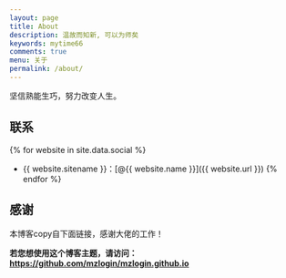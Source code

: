 ```yaml
---
layout: page
title: About
description: 温故而知新, 可以为师矣
keywords: mytime66
comments: true
menu: 关于
permalink: /about/
---
```


坚信熟能生巧，努力改变人生。

## 联系

{% for website in site.data.social %}

* {{ website.sitename }}：[@{{ website.name }}]({{ website.url }})
{% endfor %}

## 感谢

本博客copy自下面链接，感谢大佬的工作！

**若您想使用这个博客主题，请访问：https://github.com/mzlogin/mzlogin.github.io**
